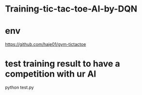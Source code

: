 # Training-tic-tac-toe-AI-by-DQN




# env 


https://github.com/haje01/gym-tictactoe




# test training result to have a competition with ur AI

python test.py  
